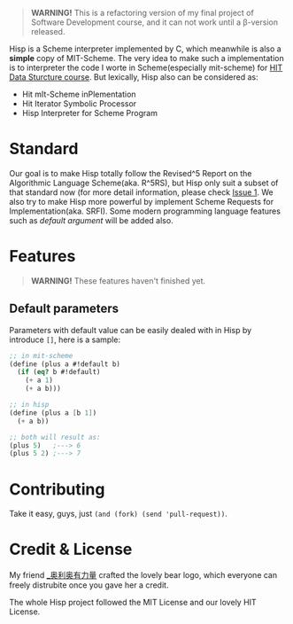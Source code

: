 
> **WARNING!**
> This is a refactoring version of my final project of Software Development course, and it can not work until a β-version released.

Hisp is a Scheme interpreter implemented by C, which meanwhile is also a **simple** copy of MIT-Scheme. The very idea to make such a implementation is to interpreter the code I worte in Scheme(especially mit-scheme) for [HIT Data Sturcture course](https://github.com/DeathKing/Hit-DataStructure-On-Scheme). But lexically, Hisp also can be considered as:

+ Hit mIt-Scheme inPlementation
+ Hit Iterator Symbolic Processor
+ Hisp Interpreter for Scheme Program

# Standard

Our goal is to make Hisp totally follow the Revised^5 Report on the Algorithmic Language Scheme(aka. R^5RS), but Hisp only suit a subset of that standard now (for more detail information, please check [Issue 1](https://github.com/DeathKing/Hisp/issues/1). We also try to make Hisp more powerful by implement Scheme Requests for Implementation(aka. SRFI). Some modern programming language features such as *default argument* will be added also.

# Features

> **WARNING!**
> These features haven't finished yet.

## Default parameters

Parameters with default value can be easily dealed with in Hisp by introduce `[]`, here is a sample:

```scheme
;; in mit-scheme
(define (plus a #!default b)
  (if (eq? b #!default)
    (+ a 1)
    (+ a b)))

;; in hisp
(define (plus a [b 1])
  (+ a b))

;; both will result as:
(plus 5)   ;---> 6
(plus 5 2) ;---> 7
```

# Contributing

Take it easy, guys, just `(and (fork) (send 'pull-request))`.

# Credit & License

My friend [_奥利奥有力量](http://weibo.com/u/1922805257) crafted the lovely bear logo, which everyone can freely distrubite once you gave her a credit. 

The whole Hisp project followed the MIT License and our lovely HIT License.

